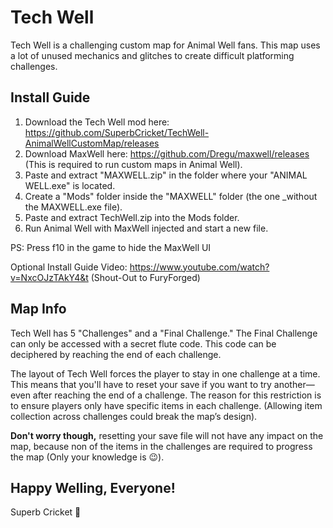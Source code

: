 # Tech Well

Tech Well is a challenging custom map for Animal Well fans. This map uses a lot of unused mechanics and glitches to create difficult platforming challenges.

## Install Guide

1. Download the Tech Well mod here: https://github.com/SuperbCricket/TechWell-AnimalWellCustomMap/releases
2. Download MaxWell here: https://github.com/Dregu/maxwell/releases (This is required to run custom maps in Animal Well).
3. Paste and extract "MAXWELL.zip" in the folder where your "ANIMAL WELL.exe" is located.
4. Create a "Mods" folder inside the "MAXWELL" folder (the one _without the MAXWELL.exe file).
5. Paste and extract TechWell.zip into the Mods folder.
6. Run Animal Well with MaxWell injected and start a new file.

PS: Press f10 in the game to hide the MaxWell UI

Optional Install Guide Video: 
https://www.youtube.com/watch?v=NxcOJzTAkY4&t (Shout-Out to FuryForged)

## Map Info

Tech Well has 5 "Challenges" and a "Final Challenge." The Final Challenge can only be accessed with a secret flute code. This code can be deciphered by reaching the end of each challenge.

The layout of Tech Well forces the player to stay in one challenge at a time. This means that you'll have to reset your save if you want to try another—even after reaching the end of a challenge.
The reason for this restriction is to ensure players only have specific items in each challenge. (Allowing item collection across challenges could break the map’s design).

**Don't worry though,** 
resetting your save file will not have any impact on the map, because non of the items in the challenges are required to progress the map (Only your knowledge is 😉).

## Happy Welling, Everyone!

Superb Cricket 🦗
